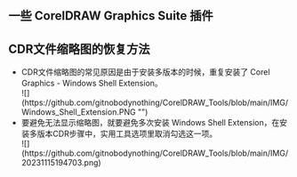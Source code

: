 ## 一些 CorelDRAW Graphics Suite 插件

## CDR文件缩略图的恢复方法
<ul>
<li>CDR文件缩略图的常见原因是由于安装多版本的时候，重复安装了 Corel Graphics - Windows Shell Extension。</li>
![](https://github.com/gitnobodynothing/CorelDRAW_Tools/blob/main/IMG/Windows_Shell_Extension.PNG "")
<li>要避免无法显示缩略图，就要避免多次安装 Windows Shell Extension，在安装多版本CDR步骤中，实用工具选项里取消勾选这一项。</li>
![](https://github.com/gitnobodynothing/CorelDRAW_Tools/blob/main/IMG/20231115194703.png)
</ul>



